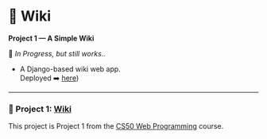 # 📘 Wiki

**Project 1 — A Simple Wiki**

🚧 *In Progress, but still works..* <br>
- A Django-based wiki web app.  
Deployed ➡️ [here](https://wiki-sawan.onrender.com/))

---

### 🔎 Project 1: [Wiki](https://cs50.harvard.edu/web/2020/projects/1/wiki/)

This project is Project 1 from the [CS50 Web Programming](https://cs50.harvard.edu/web/2020/) course.
